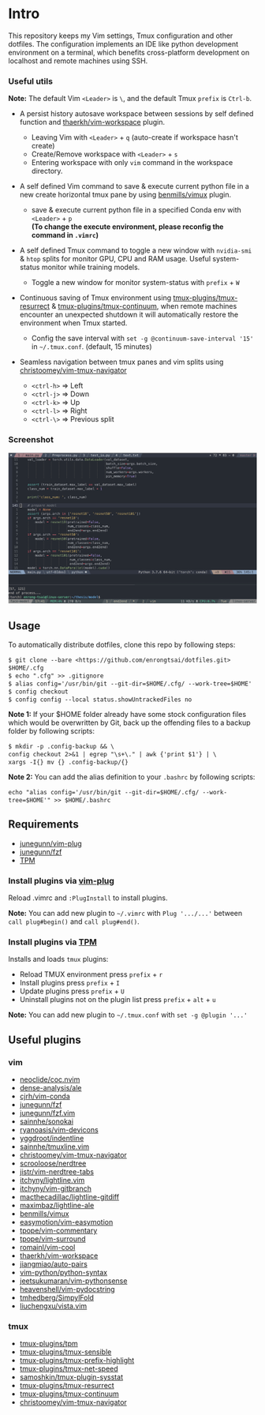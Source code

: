 # Intro
This repository keeps my Vim settings, Tmux configuration and other dotfiles.
The configuration implements an IDE like python development environment on a terminal, which benefits cross-platform development on localhost and remote machines using SSH. 

### Useful utils
**Note:**
The default Vim `<Leader>` is `\`, and the default Tmux `prefix` is `Ctrl-b`.

- A persist history autosave workspace between sessions by self defined function and [thaerkh/vim-workspace](https://github.com/thaerkh/vim-workspace) plugin.

  - Leaving Vim with `<Leader>` + `q` (auto-create if workspace hasn't create)
  - Create/Remove workspace with `<Leader>` + `s`
  - Entering workspace with only `vim` command in the workspace directory.

- A self defined Vim command to save & execute current python file in a new create horizontal tmux pane by using [benmills/vimux](https://github.com/benmills/vimux) plugin.
  - save & execute current python file in a specified Conda env with `<Leader>` + `p`<br>
    **(To change the execute environment, please reconfig the command in `.vimrc`)**

- A self defined Tmux command to toggle a new window with `nvidia-smi` & `htop` splits for monitor GPU, CPU and RAM usage. Useful system-status monitor while training models.
    - Toggle a new window for monitor system-status with `prefix` + `W`

- Continuous saving of Tmux environment using [tmux-plugins/tmux-resurrect](https://github.com/tmux-plugins/tmux-resurrect) & [tmux-plugins/tmux-continuum](https://github.com/tmux-plugins/tmux-continuum), when remote machines encounter an unexpected shutdown it will automatically restore the environment when Tmux started.
  - Config the save interval with `set -g @continuum-save-interval '15'` in `~/.tmux.conf`. (default, 15 minutes)

- Seamless navigation between tmux panes and vim splits using [christoomey/vim-tmux-navigator](https://github.com/christoomey/vim-tmux-navigator)
  - `<ctrl-h>` => Left
  - `<ctrl-j>` => Down
  - `<ctrl-k>` => Up
  - `<ctrl-l>` => Right
  - `<ctrl-\>` => Previous split

### Screenshot
<p align="center">
  <img src="assets/screenshot.png" width="700"/>
</p>

## Usage
To automatically distribute dotfiles, clone this repo by following steps:
```
$ git clone --bare <https://github.com/enrongtsai/dotfiles.git> $HOME/.cfg
$ echo ".cfg" >> .gitignore
$ alias config='/usr/bin/git --git-dir=$HOME/.cfg/ --work-tree=$HOME'
$ config checkout
$ config config --local status.showUntrackedFiles no
```

**Note 1:**
If your $HOME folder already have some stock configuration files which would be overwritten by Git, back up the offending files to a backup folder by following scripts:
```
$ mkdir -p .config-backup && \
config checkout 2>&1 | egrep "\s+\." | awk {'print $1'} | \
xargs -I{} mv {} .config-backup/{}
```

**Note 2:**
You can add the alias definition to your `.bashrc` by following scripts:
```
echo "alias config='/usr/bin/git --git-dir=$HOME/.cfg/ --work-tree=$HOME'" >> $HOME/.bashrc
```

## Requirements

- [junegunn/vim-plug](https://github.com/junegunn/vim-plug)
- [junegunn/fzf](https://github.com/junegunn/fzf/)
- [TPM](https://github.com/tmux-plugins/tpm/)

### Install plugins via [vim-plug](https://github.com/junegunn/vim-plug)

Reload .vimrc and `:PlugInstall` to install plugins.

**Note:**
You can add new plugin to `~/.vimrc` with `Plug '.../...'` between `call plug#begin()` and `call plug#end()`.

### Install plugins via [TPM](https://github.com/tmux-plugins/tpm/)

Installs and loads `tmux` plugins:
- Reload TMUX environment press `prefix` + `r`
- Install plugins press `prefix` + `I`
- Update plugins press `prefix` + `U`
- Uninstall plugins not on the plugin list press `prefix` + `alt` + `u`

**Note:**
You can add new plugin to `~/.tmux.conf` with `set -g @plugin '...'`

## Useful plugins
### vim
* [neoclide/coc.nvim](https://github.com/neoclide/coc.nvim)
* [dense-analysis/ale](https://github.com/dense-analysis/ale)
* [cjrh/vim-conda](https://github.com/cjrh/vim-conda)
* [junegunn/fzf](https://github.com/junegunn/fzf)
* [junegunn/fzf.vim](https://github.com/junegunn/fzf.vim)
* [sainnhe/sonokai](https://github.com/sainnhe/sonokai)
* [ryanoasis/vim-devicons](https://github.com/ryanoasis/vim-devicons)
* [yggdroot/indentline](https://github.com/yggdroot/indentline)
* [sainnhe/tmuxline.vim](https://github.com/sainnhe/tmuxline.vim)
* [christoomey/vim-tmux-navigator](https://github.com/christoomey/vim-tmux-navigator)
* [scrooloose/nerdtree](https://github.com/scrooloose/nerdtree)
* [jistr/vim-nerdtree-tabs](https://github.com/jistr/vim-nerdtree-tabs)
* [itchyny/lightline.vim](https://github.com/itchyny/lightline.vim)
* [itchyny/vim-gitbranch](https://github.com/itchyny/vim-gitbranch)
* [macthecadillac/lightline-gitdiff](https://github.com/macthecadillac/lightline-gitdiff)
* [maximbaz/lightline-ale](https://github.com/maximbaz/lightline-ale)
* [benmills/vimux](https://github.com/benmills/vimux)
* [easymotion/vim-easymotion](https://github.com/easymotion/vim-easymotion)
* [tpope/vim-commentary](https://github.com/tpope/vim-commentary)
* [tpope/vim-surround](https://github.com/tpope/vim-surround)
* [romainl/vim-cool](https://github.com/romainl/vim-cool)
* [thaerkh/vim-workspace](https://github.com/thaerkh/vim-workspace)
* [jiangmiao/auto-pairs](https://github.com/jiangmiao/auto-pairs)
* [vim-python/python-syntax](https://github.com/vim-python/python-syntax)
* [jeetsukumaran/vim-pythonsense](https://github.com/jeetsukumaran/vim-pythonsense)
* [heavenshell/vim-pydocstring](https://github.com/heavenshell/vim-pydocstring)
* [tmhedberg/SimpylFold](https://github.com/tmhedberg/SimpylFold)
* [liuchengxu/vista.vim](https://github.com/liuchengxu/vista.vim)
### tmux
* [tmux-plugins/tpm](https://github.com/tmux-plugins/tpm)
* [tmux-plugins/tmux-sensible](https://github.com/tmux-plugins/tmux-sensible)
* [tmux-plugins/tmux-prefix-highlight](https://github.com/tmux-plugins/tmux-prefix-highlight)
* [tmux-plugins/tmux-net-speed](https://github.com/tmux-plugins/tmux-net-speed)
* [samoshkin/tmux-plugin-sysstat](https://github.com/samoshkin/tmux-plugin-sysstat)
* [tmux-plugins/tmux-resurrect](https://github.com/tmux-plugins/tmux-resurrect)
* [tmux-plugins/tmux-continuum](https://github.com/tmux-plugins/tmux-continuum)
* [christoomey/vim-tmux-navigator](https://github.com/christoomey/vim-tmux-navigator)
